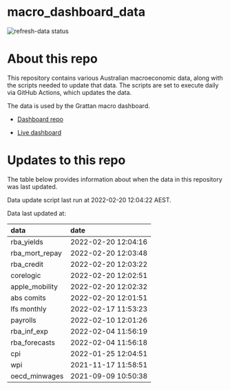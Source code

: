 
<!-- README.md is generated from README.Rmd. Please edit that file -->

# macro\_dashboard\_data

<!-- badges: start -->

![refresh-data
status](https://github.com/grattan/macro_dashboard_data/workflows/refresh-data/badge.svg)

<!-- badges: end -->

# About this repo

This repository contains various Australian macroeconomic data, along
with the scripts needed to update that data. The scripts are set to
execute daily via GitHub Actions, which updates the data.

The data is used by the Grattan macro dashboard.

  - [Dashboard repo](https://github.com/grattan/macrodashboard)

  - [Live dashboard](https://mattcowgill.shinyapps.io/macrodashboard/)

# Updates to this repo

The table below provides information about when the data in this
repository was last updated.

Data update script last run at 2022-02-20 12:04:22 AEST.

Data last updated at:

| data             | date                |
| :--------------- | :------------------ |
| rba\_yields      | 2022-02-20 12:04:16 |
| rba\_mort\_repay | 2022-02-20 12:03:48 |
| rba\_credit      | 2022-02-20 12:03:22 |
| corelogic        | 2022-02-20 12:02:51 |
| apple\_mobility  | 2022-02-20 12:02:32 |
| abs comits       | 2022-02-20 12:01:51 |
| lfs monthly      | 2022-02-17 11:53:23 |
| payrolls         | 2022-02-10 12:01:26 |
| rba\_inf\_exp    | 2022-02-04 11:56:19 |
| rba\_forecasts   | 2022-02-04 11:56:18 |
| cpi              | 2022-01-25 12:04:51 |
| wpi              | 2021-11-17 11:58:51 |
| oecd\_minwages   | 2021-09-09 10:50:38 |
